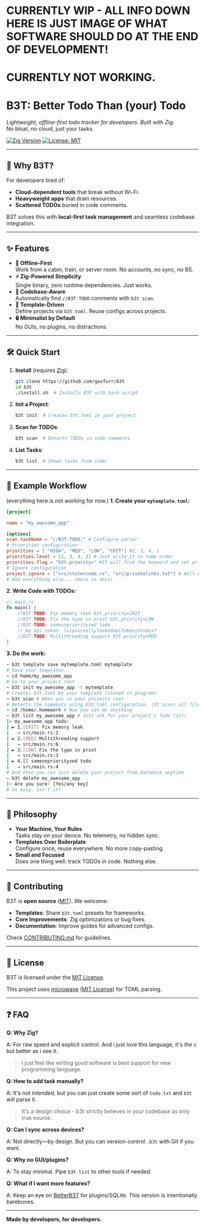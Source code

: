 # CURRENTLY WIP - ALL INFO DOWN HERE IS JUST IMAGE OF WHAT SOFTWARE SHOULD DO AT THE END OF DEVELOPMENT!

# CURRENTLY NOT WORKING.

# B3T: Better Todo Than (your) Todo

_Lightweight, offline-first todo tracker for developers. Built with Zig._  
No bloat, no cloud, just your tasks.

[![Zig Version](https://img.shields.io/badge/Zig-0.14.0-%23ec7c0c)](https://ziglang.org)
[![License: MIT](https://img.shields.io/badge/License-MIT-blue.svg)](LICENSE)

---

## 🚀 Why B3T?

For developers tired of:

- **Cloud-dependent tools** that break without Wi-Fi.
- **Heavyweight apps** that drain resources.
- **Scattered TODOs** buried in code comments.

B3T solves this with **local-first task management** and seamless codebase integration.

---

## ✨ Features

- **📴 Offline-First**  
  Work from a cabin, train, or server room. No accounts, no sync, no BS.
- **⚡ Zig-Powered Simplicity**  
  Single binary, zero runtime dependencies. Just works.
- **🔎 Codebase-Aware**  
  Automatically find `//B3T-TODO` comments with `b3t scan`.
- **📂 Template-Driven**  
  Define projects via `b3t.toml`. Reuse configs across projects.
- **🔒 Minimalist by Default**  
  No GUIs, no plugins, no distractions.

---

## 🛠️ Quick Start

1. **Install** (requires [Zig](https://ziglang.org)):

   ```bash
   git clone https://github.com/gasfurr/b3t
   cd b3t
   ./install.sh  # Installs B3T with bash script
   ```

2. **Init a Project**:

   ```bash
   b3t init  # Creates b3t.toml in your project
   ```

3. **Scan for TODOs**:

   ```bash
   b3t scan  # Detects TODOs in code comments
   ```

4. **List Tasks**:

   ```bash
   b3t list  # Shows tasks from code.
   ```

---

## 📝 Example Workflow
(everything here is not working for now.)
**1. Create your `mytemplate.toml`:**

```toml
[project]

name = "my_awesome_app"

[options]
scan.taskName = "//B3T-TODO:" # Configure parser
# Priorities configuration
priorities = [ "HIGH", "MED", "LOW", "CRIT"] #2, 3, 4, 1
priorities.level = [2, 3, 4, 1] # Just write it in same order
priorities.flag = "b3t.priority=" #It will find the keyword and set priority
# Ignore configuration
project.ignore = ["src/stolencode.rs", "src/privatelinks.txt"] # Will not read this files
# And everything else... (more in docs)
```

**2. Write Code with TODOs:**

```rust
// main.rs
fn main() {
    //B3T-TODO: Fix memory leak b3t.priority=CRIT
    //B3T-TODO: Fix the typo in print b3t.priority=LOW
    //B3T-TODO: someunpriorityzed todo
    // my api token: lolyoureallyleakedapitokenintodos?
    //B3T-TODO: Multithreading support b3t.priority=MED
}
```

**3. Do the work:**

```bash
~ b3t template save mytemplate.toml mytemplate
# Save your templates.
~ cd home/my_awesome_app
# Go to your project root
~ b3t init my_awesome_app -t mytemplate
# Creates b3t.toml by your template (stored in program)
~ b3t scan # When you in your projects root
# Detects the comments using b3t.toml configuration. (It scans all files if not said otherwise.)
~ cd /home/.homework # Now you can do anything
~ b3t list my_awesome_app # Just ask for your project's Todo list!
|> my_awesome_app todo:
| ► 1.[CRIT] Fix memory leak
|   → src/main.rs:2
| ► 2.[MED] Multithreading support
|   → src/main.rs:6
| ► 3.[LOW] Fix the typo in print
|   → src/main.rs:3
| ► 4.[] someunpriorityzed todo
|   → src/main.rs:4
# And then you can just delete your project from database anytime
~ b3t delete my_awesome_app
|> Are you sure? [Yes/any key]
# So easy, isn't it?
```

---

## 🧠 Philosophy

- **Your Machine, Your Rules**  
  Tasks stay on your device. No telemetry, no hidden sync.
- **Templates Over Boilerplate**  
  Configure once, reuse everywhere. No more copy-pasting.
- **Small and Focused**  
  Does one thing well: track TODOs in code. Nothing else.

---

## 🤝 Contributing

B3T is **open source** ([MIT](LICENSE)). We welcome:

- **Templates**: Share `b3t.toml` presets for frameworks.
- **Core Improvements**: Zig optimizations or bug fixes.
- **Documentation**: Improve guides for advanced configs.

Check [CONTRIBUTING.md](CONTRIBUTING.md) for guidelines.

---

## 📜 License

B3T is licensed under the [MIT License](LICENSE).

This project uses [microwave](https://github.com/edqx/microwave) ([MIT License](https://github.com/edqx/microwave/blob/main/LICENSE)) for TOML parsing.

---

## ❓ FAQ

**Q: Why Zig?**

A: For raw speed and explicit control. And i just love this language, it's _the_ c but better as i see it.

> I just feel like writing good software is best support for new programming language.

**Q: How to add task manually?**

A: It's not intended, but you can just create some sort of `todo.txt` and `b3t` will parse it.

> It's a design choice - b3t strictly believes in your codebase as only true source.

**Q: Can I sync across devices?**

A: Not directly—by design. But you can version-control `.b3t` with Git if you want.

**Q: Why no GUI/plugins?**

A: To stay minimal. Pipe `b3t list` to other tools if needed.

**Q: What if I want more features?**

A: Keep an eye on [BetterB3T]() for plugins/SQLite. This version is intentionally barebones.

---

**Made by developers, for developers.**
